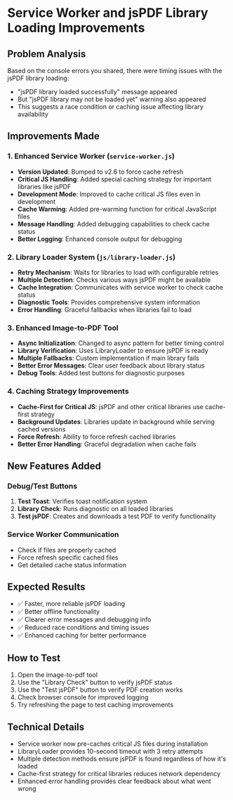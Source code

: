 # Service Worker and jsPDF Library Loading Improvements

## Problem Analysis
Based on the console errors you shared, there were timing issues with the jsPDF library loading:
- "jsPDF library loaded successfully" message appeared
- But "jsPDF library may not be loaded yet" warning also appeared
- This suggests a race condition or caching issue affecting library availability

## Improvements Made

### 1. Enhanced Service Worker (`service-worker.js`)
- **Version Updated**: Bumped to v2.6 to force cache refresh
- **Critical JS Handling**: Added special caching strategy for important libraries like jsPDF
- **Development Mode**: Improved to cache critical JS files even in development
- **Cache Warming**: Added pre-warming function for critical JavaScript files
- **Message Handling**: Added debugging capabilities to check cache status
- **Better Logging**: Enhanced console output for debugging

### 2. Library Loader System (`js/library-loader.js`)
- **Retry Mechanism**: Waits for libraries to load with configurable retries
- **Multiple Detection**: Checks various ways jsPDF might be available
- **Cache Integration**: Communicates with service worker to check cache status
- **Diagnostic Tools**: Provides comprehensive system information
- **Error Handling**: Graceful fallbacks when libraries fail to load

### 3. Enhanced Image-to-PDF Tool
- **Async Initialization**: Changed to async pattern for better timing control
- **Library Verification**: Uses LibraryLoader to ensure jsPDF is ready
- **Multiple Fallbacks**: Custom implementation if main library fails
- **Better Error Messages**: Clear user feedback about library status
- **Debug Tools**: Added test buttons for diagnostic purposes

### 4. Caching Strategy Improvements
- **Cache-First for Critical JS**: jsPDF and other critical libraries use cache-first strategy
- **Background Updates**: Libraries update in background while serving cached versions
- **Force Refresh**: Ability to force refresh cached libraries
- **Better Error Handling**: Graceful degradation when cache fails

## New Features Added

### Debug/Test Buttons
1. **Test Toast**: Verifies toast notification system
2. **Library Check**: Runs diagnostic on all loaded libraries
3. **Test jsPDF**: Creates and downloads a test PDF to verify functionality

### Service Worker Communication
- Check if files are properly cached
- Force refresh specific cached files
- Get detailed cache status information

## Expected Results
- ✅ Faster, more reliable jsPDF loading
- ✅ Better offline functionality
- ✅ Clearer error messages and debugging info
- ✅ Reduced race conditions and timing issues
- ✅ Enhanced caching for better performance

## How to Test
1. Open the image-to-pdf tool
2. Use the "Library Check" button to verify jsPDF status
3. Use the "Test jsPDF" button to verify PDF creation works
4. Check browser console for improved logging
5. Try refreshing the page to test caching improvements

## Technical Details
- Service worker now pre-caches critical JS files during installation
- LibraryLoader provides 10-second timeout with 3 retry attempts
- Multiple detection methods ensure jsPDF is found regardless of how it's loaded
- Cache-first strategy for critical libraries reduces network dependency
- Enhanced error handling provides clear feedback about what went wrong
